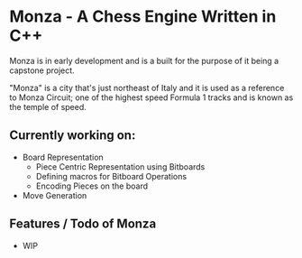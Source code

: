 # Monza - A Chess Engine Written in C++

Monza is in early development and is a built for the purpose of it being a capstone project.

"Monza" is a city that's just northeast of Italy and it is used as a reference to Monza Circuit; one of the highest speed Formula 1 tracks and is known as the temple of speed.

## Currently working on:

- Board Representation
  - Piece Centric Representation using Bitboards
  - Defining macros for Bitboard Operations
  - Encoding Pieces on the board
- Move Generation

## Features / Todo of Monza

- WIP
